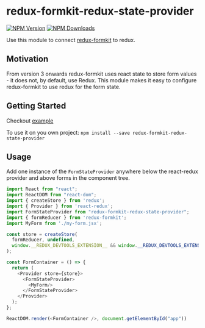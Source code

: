 # redux-formkit-redux-state-provider

[![NPM Version](https://img.shields.io/npm/v/redux-formkit-redux-state-provider.svg?style=flat)](https://www.npmjs.com/package/redux-formkit-redux-state-provider)
[![NPM Downloads](https://img.shields.io/npm/dm/redux-formkit-redux-state-provider.svg?style=flat)](https://npmcharts.com/compare/redux-formkit-redux-state-provider?minimal=true)

Use this module to connect [redux-formkit](https://www.npmjs.com/package/redux-formkit) to redux.  


## Motivation
From version 3 onwards redux-formkit uses react state to store form values - it does not, by default, use Redux. This module makes it easy to configure redux-formkit to use redux for the form state.


## Getting Started
Checkout [example](https://github.com/chrisfield/redux-formkit/tree/master/examples/with-redux)

To use it on you own project:
`npm install --save redux-formkit-redux-state-provider`


## Usage
Add one instance of the ```FormStateProvider``` anywhere below the react-redux provider and above forms in the component tree.

```javascript
import React from "react";
import ReactDOM from "react-dom";
import { createStore } from 'redux';
import { Provider } from 'react-redux';
import FormStateProvider from "redux-formkit-redux-state-provider";
import { formReducer } from 'redux-formkit';
import MyForm from './my-form.jsx';

const store = createStore(
  formReducer, undefined,
  window.__REDUX_DEVTOOLS_EXTENSION__ && window.__REDUX_DEVTOOLS_EXTENSION__()
);

const FormContainer = () => {
  return (
    <Provider store={store}>
      <FormStateProvider>
        <MyForm/>
      </FormStateProvider>
    </Provider>
  );
};

ReactDOM.render(<FormContainer />, document.getElementById("app"))
```